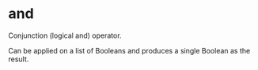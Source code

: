 # and

Conjunction (logical and) operator.

Can be applied on a list of Booleans and produces a single Boolean as the result.
